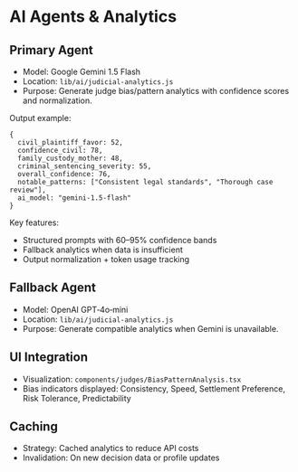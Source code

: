 # AI Agents & Analytics

## Primary Agent
- Model: Google Gemini 1.5 Flash
- Location: `lib/ai/judicial-analytics.js`
- Purpose: Generate judge bias/pattern analytics with confidence scores and normalization.

Output example:
```
{
  civil_plaintiff_favor: 52,
  confidence_civil: 78,
  family_custody_mother: 48,
  criminal_sentencing_severity: 55,
  overall_confidence: 76,
  notable_patterns: ["Consistent legal standards", "Thorough case review"],
  ai_model: "gemini-1.5-flash"
}
```

Key features:
- Structured prompts with 60–95% confidence bands
- Fallback analytics when data is insufficient
- Output normalization + token usage tracking

## Fallback Agent
- Model: OpenAI GPT‑4o‑mini
- Location: `lib/ai/judicial-analytics.js`
- Purpose: Generate compatible analytics when Gemini is unavailable.

## UI Integration
- Visualization: `components/judges/BiasPatternAnalysis.tsx`
- Bias indicators displayed: Consistency, Speed, Settlement Preference, Risk Tolerance, Predictability

## Caching
- Strategy: Cached analytics to reduce API costs
- Invalidation: On new decision data or profile updates

